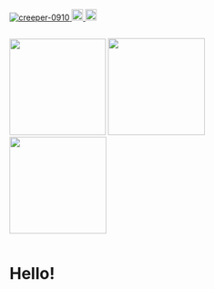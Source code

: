 <p align="left">
  <a href="https://github.com/creeper-0910/">
    <img src="https://komarev.com/ghpvc/?username=creeper-0910&style=flat-square" alt="creeper-0910" />
  </a>
  <a href="http://twitter.com/Riku_2004">
    <img height="20" src="https://img.shields.io/twitter/follow/Riku_2004?style=flat-square" />
  </a>
  <a href="https://github.com/creeper-0910">
    <img height="20" src="https://img.shields.io/github/followers/creeper-0910?label=follow&logo=github&style=flat-square" />
  </a>

<p align="left" style="display:inline-block;">
<img height="169px" src="https://typograssy.deno.dev/api?text=Howdy!%20I'm%20creeper-0910! &speed=80"/>
<img  height="170px" src="https://github-readme-stats.vercel.app/api?username=creeper-0910" />
<a href="https://github.com/creeper-0910/github-readme-stats">
  <img  height="170px" src="https://github-readme-stats.vercel.app/api/top-langs/?username=creeper-0910&layout=compact&card_width=445" />
</a>
</p>


# Hello!
